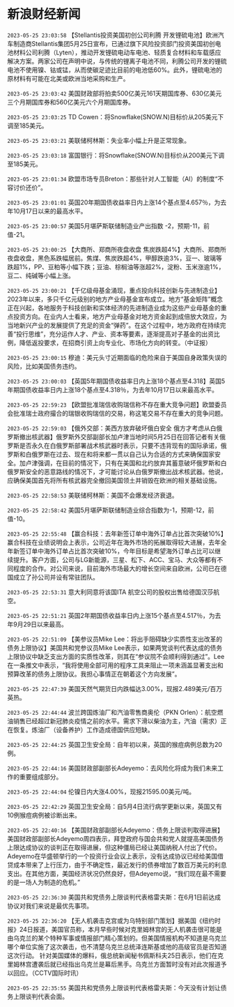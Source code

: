 # 新浪财经新闻
`2023-05-25 23:03:58` 【Stellantis投资美国初创公司利腾 开发锂硫电池】欧洲汽车制造商Stellantis集团5月25日宣布，已通过旗下风险投资部门投资美国初创电池材料公司利腾（Lyten），推动开发锂硫电动车电池、轻质复合材料和车载感应解决方案。两家公司在声明中说，与传统的锂离子电池不同，利腾公司开发的锂硫电池不使用镍、钴或锰，从而使碳足迹比目前的电池低60%。此外，锂硫电池的原材料有可能在北美或欧洲当地采购和生产。

`2023-05-25 23:03:42` 美国财政部将拍卖500亿美元161天期国库券、630亿美元三个月期国库券和560亿美元六个月期国库券。

`2023-05-25 23:03:25` TD Cowen：将Snowflake(SNOW.N)目标价从205美元下调至185美元。

`2023-05-25 23:03:21` 美联储柯林斯：失业率小幅上升是正常现象。

`2023-05-25 23:03:18` 富国银行：将Snowflake(SNOW.N)目标价从200美元下调至185美元。

`2023-05-25 23:01:34` 欧盟市场专员Breton：那些针对人工智能（AI）的制度“不容讨价还价”。

`2023-05-25 23:01:01` 英国20年期国债收益率日内上涨14个基点至4.657％，为去年10月17日以来的最高水平。

`2023-05-25 23:00:57` 美国5月堪萨斯联储制造业产出指数 -2，预期-11，前值-21。

`2023-05-25 23:00:25` 【大商所、郑商所夜盘收盘 焦炭跌超4%】大商所、郑商所夜盘收盘，黑色系跌幅居前。焦煤、焦炭跌超4%，甲醇跌逾3%，豆一、玻璃等跌超1%，PP、豆粕等小幅下跌；豆油、棕榈油等涨超2%，淀粉、玉米涨逾1%，豆二、纯碱等小幅上涨。

`2023-05-25 23:00:21` 【千亿级母基金涌现，重点投向科技创新与先进制造业】2023年以来，多只千亿元级别的地方产业母基金宣布成立。地方“基金矩阵”概念正在兴起，各地服务于科技创新和实体经济的先进制造业成为这些产业母基金的重点投资方向。在业内人士看来，地方产业母基金对地方资金起到成倍放大效应，为当地新兴产业的发展提供了充足的资金“弹药”。在这个过程中，地方政府在持续完善“投行思维”，充分运作人才、产业、资本等要素，逐渐提高对子基金的出资比例，降低返投要求，在招商引资上向专业化、市场化方向的转变。（中证报）

`2023-05-25 23:00:15` 穆迪：美元头寸近期面临的危险来自于美国自身政策失误的风险，比如美国债务违约。

`2023-05-25 23:00:03` 【英国5年期国债收益率日内上涨18个基点至4.318】英国5年期国债收益率日内上涨18个基点至4.318％，为去年10月17日以来最高水平。

`2023-05-25 22:59:23` 【欧盟批准瑞信收购瑞信称不存在重大竞争问题】欧盟委员会批准瑞士政府撮合的瑞银收购瑞信的交易，称这笔交易不存在重大的竞争问题。

`2023-05-25 22:59:03` 【俄外交部：美西方放弃破坏俄白安全 俄方才考虑从白俄罗斯撤出核武器】俄罗斯外交部副部长加卢津当地时间5月25日在回答记者有关俄罗斯是否永久在白俄罗斯部署战术核武器时表示，只要不违背现有的国际承诺，俄罗斯和白俄罗斯在过去、现在和将来都一贯以自己认为合适的方式来确保国家安全。加卢津强调，在目前的情况下，只有在美国和北约放弃其蓄意破坏俄罗斯和白俄罗斯安全的恶意路线的情况下，才可能讨论从白俄罗斯撤出战术核武器。他说，应确保美国首先将所有核武器完全撤回美国领土并销毁在欧洲的相关基础设施。

`2023-05-25 22:58:53` 美联储柯林斯：美国不会爆发经济衰退。

`2023-05-25 22:58:42` 美国5月堪萨斯联储制造业综合指数为-1，预期-12，前值-10。

`2023-05-25 22:55:48` 【赢合科技：去年新签订单中海外订单占比首次突破10%】赢合科技在业绩说明会上表示，公司近年在海外市场的拓展取得较大进展，去年全年新签订单中海外订单占比首次突破10%，今年目标是希望海外订单占比可以继续提升。客户方面，公司与LG新能源，三星、松下、ACC、宝马、大众等都有不同程度的合作。对公司来说，目前海外市场最大的增长空间来自欧洲，公司已在德国成立了孙公司并设有常驻团队。

`2023-05-25 22:53:31`   意大利同意将该国ITA 航空公司的股权出售给德国汉莎航空。

`2023-05-25 22:51:21` 英国2年期国债收益率日内上涨15个基点至4.517％，为去年9月29日以来最高。

`2023-05-25 22:51:09`   【美参议员Mike Lee：将出手阻碍缺少实质性支出改革的债务上限协议】美国共和党参议员Mike Lee表示，如果两党谈判代表达成的债务上限协议中缺乏支出方面的实质性改革，则其在“参议院不会顺利得到通过”。Lee在一条推文中表示，“我将使用全部可用的程序工具来阻止一项未涵盖显著支出和预算改革的债务上限协议。我担心事情正在朝着这个方向发展”。

`2023-05-25 22:47:39` 美国天然气期货日内跌幅达3.00%，现报2.489美元/百万英热。

`2023-05-25 22:44:44` 波兰跨国炼油厂和汽油零售商奥伦（PKN Orlen）：航空燃油销售已经超过新冠肺炎疫情之前的水平。需求下滑以柴油为主，汽油（需求）正在恢复。炼油厂（设备养护）工作造成德国供应短缺。

`2023-05-25 22:44:25` 英国卫生安全局：自年初以来，英国的猴痘病例总数为20例。

`2023-05-25 22:44:16` 美国财政部副部长Adeyemo：去风险化将成为我们未来工作的重要组成部分。

`2023-05-25 22:44:04` 伦镍日内大涨4.00%，现报21595.00美元/吨。

`2023-05-25 22:42:29` 英国卫生安全局：自5月4日流行病学更新以来，英国又有10例猴痘病例被诊断出来。

`2023-05-25 22:40:16` 【美国财政部副部长Adeyemo：债务上限谈判取得进展】美国财政部副部长Adeyemo周四表示，拜登政府与国会共和党人就提高美国债务上限达成协议的谈判正在取得进展，但这种僵局已经让美国纳税人付出了代价。Adeyemo在华盛顿举行的一个投资行业会议上表示，没有达成协议已经给美国借贷成本带来了上行压力，由于不确定性，最近发行的债券增加了数百万美元的利息支出。在其他方面，美国经济状况仍然良好，但Adeyemo说，“我们现在最不需要的是一场人为制造的危机。”

`2023-05-25 22:36:30` 美国共和党债务上限谈判代表格雷夫斯：在6月1日前达成协议对我们来说是最优先事项。

`2023-05-25 22:36:20` 【无人机袭击克宫或为乌特别部门策划】据美国《纽约时报》24日报道，美国官员称，本月早些时候对克里姆林宫的无人机袭击很可能是由乌克兰的某个特种军事或情报部门精心策划的。但美国情报机构不知道是乌克兰哪个单位实施了这次袭击，也不清楚乌克兰总统泽连斯基或他的高级官员是否知道这次行动。 针对美国媒体的爆料，俄总统新闻秘书佩斯科夫25日表示，他们在克里姆林宫遭袭后就已经指出乌克兰是幕后黑手。乌克兰方面暂时没有对此次报道予以回应。（CCTV国际时讯）

`2023-05-25 22:35:55` 美国共和党债务上限谈判代表格雷夫斯：今天没有计划让债务上限谈判代表会面。

